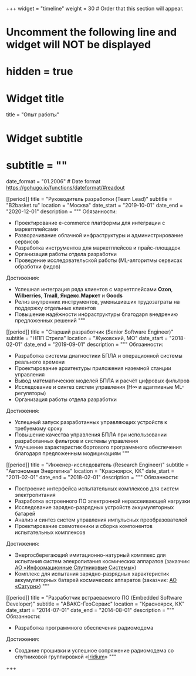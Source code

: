 +++
widget = "timeline"
weight = 30  # Order that this section will appear.

# Uncomment the following line and widget will NOT be displayed
# hidden = true

# Widget title
title = "Опыт работы"
# Widget subtitle
# subtitle = ""

date_format = "01.2006" # Date format https://gohugo.io/functions/dateformat/#readout

[[period]]
  title = "Руководитель разработки (Team Lead)"
  subtitle = "B2basket.ru"
  location = "Москва"
  date_start = "2019-10-01"
  date_end = "2020-12-01"
  description = """
  Обязанности:
  - Проектирование e-commerce платформы для интеграции с маркетплейсами
  - Разворачивание облачной инфраструктуры и администрирование сервисов
  - Разработка инструментов для маркетплейсов и прайс-площадок
  - Организация работы отдела разработки
  - Проведение исследовательской работы (ML-алгоритмы сервисах обработки фидов)
  
  Достижения:
  - Успешная интеграция ряда клиентов с маркетплейсами **Ozon**, **Wilberries**, **Tmall**, **Яндекс.Маркет** и **Goods**
  - Релиз внутренних инструментов, уменьшивших трудозатраты на поддержку отдельных клиентов
  - Повышение надёжности инфраструктуры благодаря внедрению предложенных решений
  """

[[period]]
  title = "Старший разработчик (Senior Software Engineer)"
  subtitle = "НПП Стрела"
  location = "Жуковский, МО"
  date_start = "2018-02-01"
  date_end = "2019-09-01"
  description = """
  Обязанности:
  - Разработка системы диагностики БПЛА и операционной системы реального времени
  - Проектирование архитектуры приложения наземной станции управления
  - Вывод математических моделей БПЛА и расчёт цифровых фильтров
  - Исследование и синтез систем управления (H∞ и адаптивные ML-регуляторы)
  - Организация работы отдела разработки

  Достижения:
  - Успешный запуск разработанных управляющих устройств к требуемому сроку
  - Повышение качества управления БПЛА при использовании разработанных фильтров и системы управления
  - Улучшение характеристик бортового программного обеспечения благодаря предложенным модицикациям
  """

[[period]]
  title = "Инженер-исследователь (Research Engineer)"
  subtitle = "Автономная Энергетика"
  location = "Красноярск, КК"
  date_start = "2011-02-01"
  date_end = "2018-02-01"
  description = """
  Обязанности:
  - Построение интерфейса испытательных комплексов для систем электропитания
  - Разработка встроенного ПО электронной нерассеивающей нагрузки
  - Исследование зарядно-разрядных устройств аккумуляторных батарей
  - Анализ и синтез систем управления импульсных преобразователей
  - Проектирование схемотехники и сборка компонентов испытательных комплексов

  Достижения:
  - Энергосберегающий имитационно-натурный комплекс для испытания систем элекропитания космических аппаратов (заказчик: [АО «Информационные Спутниковые Системы»](http://www.iss-reshetnev.ru/index)) 
  - Комплекс для испытания зарядно-разрядных характеристик аккумуляторных батарей космических аппаратов (заказчик: [АО «Сатурн»](https://saturn-kuban.ru/))
  """

[[period]]
  title = "Разработчик встраеваемого ПО (Embedded Software Developer)"
  subtitle = "АВАКС-ГеоСервис"
  location = "Красноярск, КК"
  date_start = "2014-07-01"
  date_end = "2014-08-01"
  description = """
  Обязанности:
  - Разработка программного обеспечения радиомодема

  Достижения:
  - Создание прошивки и успешное сопряжение радиомодема со спутниковой группировкой «[Iridium](https://www.iridium.com/)»
  """
  
+++

